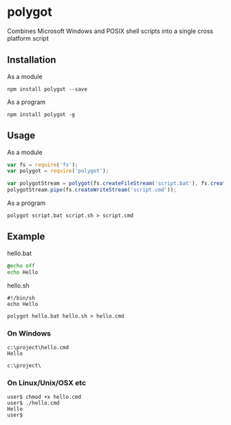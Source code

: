 # polygot
Combines Microsoft Windows and POSIX shell scripts into a single cross platform script

## Installation
As a module
```shell
npm install polygot --save
```

As a program
```shell
npm install polygot -g
```

## Usage
As a module
```js
var fs = require('fs');
var polygot = require('polygot');

var polygotStream = polygot(fs.createFileStream('script.bat'), fs.createFileStream('script.sh'));
polygotStream.pipe(fs.createWriteStream('script.cmd'));
```

As a program
```shell
polygot script.bat script.sh > script.cmd
```

## Example

hello.bat
```bat
@echo off
echo Hello
```

hello.sh
```shell
#!/bin/sh
echo Hello
```

```shell
polygot hello.bat hello.sh > hello.cmd
```

### On Windows
```shell
c:\project\hello.cmd
Hello

c:\project\
```

### On Linux/Unix/OSX etc
```shell
user$ chmod +x hello.cmd
user$ ./hello.cmd
Hello
user$ 
```
